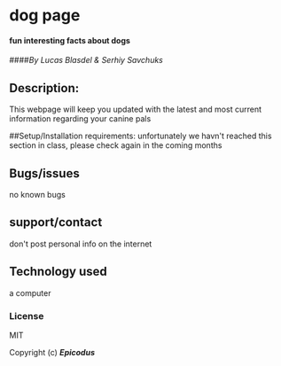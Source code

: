 # dog page
#### fun interesting facts about dogs

####_By Lucas Blasdel & Serhiy Savchuks_

## Description:
 This webpage will keep you updated with the latest and most current information regarding your canine pals

##Setup/Installation requirements:
unfortunately we havn't reached this section in class, please check again in the coming months

## Bugs/issues
no known bugs

## support/contact
don't post personal info on the internet

## Technology used
a computer

### License

MIT

Copyright (c) **_Epicodus_**
